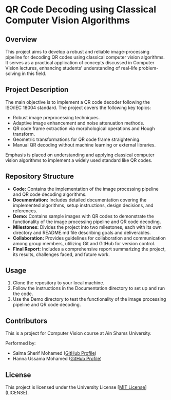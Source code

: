 
# QR Code Decoding using Classical Computer Vision Algorithms

## Overview
This project aims to develop a robust and reliable image-processing pipeline for decoding QR codes using classical computer vision algorithms. It serves as a practical application of concepts discussed in Computer Vision lectures, enhancing students' understanding of real-life problem-solving in this field.

## Project Description
The main objective is to implement a QR code decoder following the ISO/IEC 18004 standard. The project covers the following key topics:
- Robust image preprocessing techniques.
- Adaptive image enhancement and noise attenuation methods.
- QR code frame extraction via morphological operations and Hough transform.
- Geometric transformations for QR code frame straightening.
- Manual QR decoding without machine learning or external libraries.

Emphasis is placed on understanding and applying classical computer vision algorithms to implement a widely used standard like QR codes.

## Repository Structure
- **Code:** Contains the implementation of the image processing pipeline and QR code decoding algorithms.
- **Documentation:** Includes detailed documentation covering the implemented algorithms, setup instructions, design decisions, and references.
- **Demo:** Contains sample images with QR codes to demonstrate the functionality of the image processing pipeline and QR code decoding.
- **Milestones:** Divides the project into two milestones, each with its own directory and README.md file describing goals and deliverables.
- **Collaboration:** Provides guidelines for collaboration and communication among group members, utilizing Git and GitHub for version control.
- **Final Report:** Includes a comprehensive report summarizing the project, its results, challenges faced, and future work.

## Usage
1. Clone the repository to your local machine.
2. Follow the instructions in the Documentation directory to set up and run the code.
3. Use the Demo directory to test the functionality of the image processing pipeline and QR code decoding.

## Contributors
This is a project for Computer Vision course at Ain Shams University.

Performed by:
- Salma Sherif Mohamed ([GitHub Profile](https://github.com/salmasherif846))
- Hanna Ussama Mohamed ([GitHub Profile](https://github.com/hannaussama))



## License
This project is licensed under the University License [[MIT License](https://eng.asu.edu.eg/education/1663709)](LICENSE).

